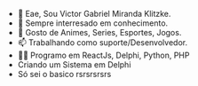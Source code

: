 - 👋 Eae, Sou Victor Gabriel Miranda Klitzke.
- 👀 Sempre interresado em conhecimento. 
- 💞️ Gosto de Animes, Series, Esportes, Jogos.
- 📫 Trabalhando como suporte/Desenvolvedor.
- 👨‍💻 Programo em ReactJs, Delphi, Python, PHP
- Criando um Sistema em Delphi
- Só sei o basico rsrsrsrsrs

